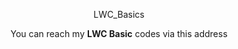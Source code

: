 <p align = "center">  LWC_Basics </p>

<p align = "center"> You can reach my <strong>LWC Basic</strong> codes via this address </p>





